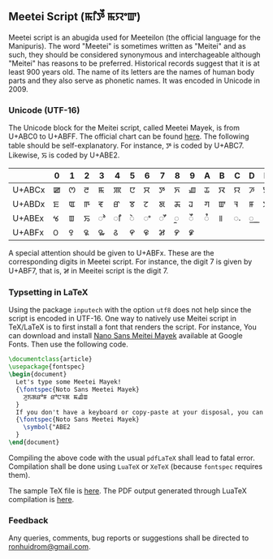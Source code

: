 ## Meetei Script (ꯃꯤꯇꯩ ꯃꯌꯦꯛ)

Meetei script is an abugida used for Meeteilon (the official language for the Manipuris). The word "Meetei" is sometimes written as "Meitei" and as such, they should be considered synonymous and interchageable although "Meitei" has reasons to be preferred. Historical records suggest that it is at least 900 years old. The name of its letters are the names of human body parts and they also serve as phonetic names. It was encoded in Unicode in 2009.

### Unicode (UTF-16)

The Unicode block for the Meitei script, called Meetei Mayek, is from U+ABC0 to U+ABFF. The official chart can be found [here](https://www.unicode.org/charts/PDF/UABC0.pdf). The following table should be self-explanatory. For instance, ꯇ is coded by U+ABC7. Likewise, ꯢ is coded by U+ABE2.

|        | 0 | 1 | 2 | 3 | 4 | 5 | 6 | 7 | 8 | 9 | A | B | C | D | E | F |
| ------ | ---| --- | ---| --- |--- |--- | --- | --- |--- |--- |--- |--- |--- |--- |--- |--- |
| U+ABCx | ꯀ | ꯁ| ꯂ | ꯃ |	ꯄ |	ꯅ |	ꯆ |	ꯇ |	ꯈ |	ꯉ | ꯊ |	ꯋ |	ꯌ |	ꯍ |	ꯎ |	ꯏ |
| U+ABDx | ꯐ | ꯑ | ꯒ| ꯓ | ꯔ | ꯕ |	ꯖ |	ꯗ |	ꯘ |	ꯙ |	ꯚ |	ꯛ |	ꯜ |	ꯝ |	ꯞ |	ꯟ |
| U+ABEx | ꯠ | ꯡ | ꯢ | ꯣ | ꯤ |	ꯥ |	ꯦ |	ꯧ |	ꯨ |	ꯩ |	ꯪ |	꯫ |	꯬ |	꯭ 	|  |  |
| U+ABFx | ꯰ | ꯱ | ꯲ | ꯳ | ꯴ | ꯵ | ꯶ | ꯷ | ꯸ | ꯹ |  |  |  |  |  |  |

A special attention should be given to U+ABFx. These are the corresponding digits in Meetei script. For instance, the digit 7 is given by U+ABF7, that is, ꯷ in Meeitei script is the digit 7.

### Typsetting in LaTeX

Using the package `inputech` with the option `utf8` does not help since the script is encoded in UTF-16. One way to natively use Meitei script in TeX/LaTeX is to first install a font that renders the script. For instance, You can download and install [Nano Sans Meitei Mayek](https://fonts.google.com/noto/specimen/Noto+Sans+Meetei+Mayek) available at Google Fonts. Then use the following code.

```latex
\documentclass{article}
\usepackage{fontspec}
\begin{document}
  Let's type some Meetei Mayek! 
  {\fontspec{Noto Sans Meetei Mayek}
    ꯍꯨꯏꯗꯔꯣꯝ ꯔꯣꯅꯜꯗ ꯃꯉꯥꯡ 
  }
  If you don't have a keyboard or copy-paste at your disposal, you can simply use unicode.
  {\fontspec{Noto Sans Meetei Mayek}
    \symbol{"ABE2
  }
\end{document}
```

Compiling the above code with the usual `pdfLaTeX` shall lead to fatal error. Compilation shall be done using `LuaTeX` or `XeTeX` (because `fontspec` requires them).

The sample TeX file is [here](meitei-script.tex). The PDF output generated through LuaTeX compilation is [here](meitei-script.pdf).

### Feedback

Any queries, comments, bug reports or suggestions shall be directed to [ronhuidrom@gmail.com](mailto:ronhuidrom@gmail.com).
